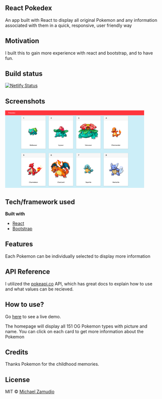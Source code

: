 ## React Pokedex
An app built with React to display all original Pokemon and any information associated with them in a quick, responsive, user friendly way

## Motivation
I built this to gain more experience with react and bootstrap, and to have fun.

## Build status
[![Netlify Status](https://api.netlify.com/api/v1/badges/f00e3113-ddf4-4301-a687-e0609e5d5fef/deploy-status)](https://app.netlify.com/sites/pokedex-reacted/deploys)
 
## Screenshots
<img src="https://github.com/zamudio/react-pokedex/blob/master/public/project_screenshot.png" alt="screenshot" width="450" height="250" />

## Tech/framework used

<b>Built with</b>
- [React](https://reactjs.org)
- [Bootstrap](https://getbootstrap.com/)

## Features
Each Pokemon can be individually selected to display more information

## API Reference

I utilized the [pokeapi.co](pokeapi.co) API, which has great docs to explain how to use and what values can be recieved.

## How to use?
Go [here](https://pokedex-reacted.netlify.app/) to see a live demo.

The homepage will display all 151 OG Pokemon types with picture and name.
You can click on each card to get more information about the Pokemon

## Credits
Thanks Pokemon for the childhood memories.

## License
MIT © [Michael Zamudio](2020)
